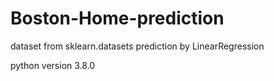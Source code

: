 # Boston-Home-prediction
dataset from sklearn.datasets
prediction by LinearRegression

python version 3.8.0
